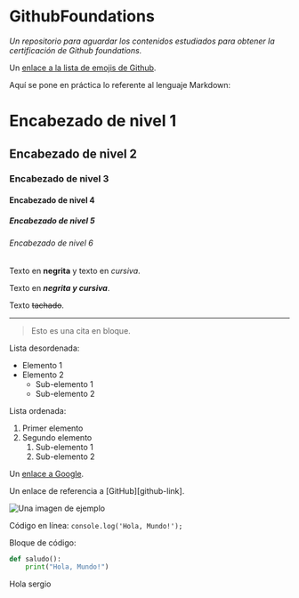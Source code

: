 # GithubFoundations
*Un repositorio para aguardar los contenidos estudiados para obtener la certificación de Github foundations.*

Un [enlace a la lista de emojis de Github](https://github.com/ikatyang/emoji-cheat-sheet).

Aquí se pone en práctica lo referente al lenguaje Markdown:

# Encabezado de nivel 1
## Encabezado de nivel 2
### Encabezado de nivel 3
#### Encabezado de nivel 4
##### Encabezado de nivel 5
###### Encabezado de nivel 6

Texto en **negrita** y texto en *cursiva*.

Texto en **_negrita y cursiva_**.

Texto ~~tachado~~.

---

> Esto es una cita en bloque.

Lista desordenada:
- Elemento 1
- Elemento 2
  - Sub-elemento 1
  - Sub-elemento 2

Lista ordenada:
1. Primer elemento
2. Segundo elemento
   1. Sub-elemento 1
   2. Sub-elemento 2

Un [enlace a Google](https://www.google.com).

Un enlace de referencia a [GitHub][github-link].

![Una imagen de ejemplo](https://via.placeholder.com/150 "Texto alternativo de la imagen")

Código en línea: `console.log('Hola, Mundo!');`

Bloque de código:

```python
def saludo():
    print("Hola, Mundo!")
```

Hola sergio

